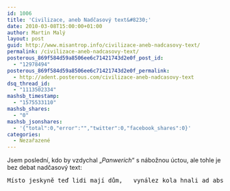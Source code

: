 ```yaml
---
id: 1006
title: 'Civilizace, aneb Nadčasový text&#8230;'
date: 2010-03-08T15:00:00+01:00
author: Martin Malý
layout: post
guid: http://www.misantrop.info/civilizace-aneb-nadcasovy-text/
permalink: /civilizace-aneb-nadcasovy-text/
posterous_869f584d59a8506ee6c71421743d2e0f_post_id:
  - "12978494"
posterous_869f584d59a8506ee6c71421743d2e0f_permalink:
  - http://adent.posterous.com/civilizace-aneb-nadcasovy-text
dsq_thread_id:
  - "1113502334"
mashsb_timestamp:
  - "1575533110"
mashsb_shares:
  - "0"
mashsb_jsonshares:
  - '{"total":0,"error":"","twitter":0,"facebook_shares":0}'
categories:
  - Nezařazené
---
```

Jsem posledn&iacute;, kdo by vzdychal &#8222;_Panwerich_&#8220; s n&aacute;božnou &uacute;ctou, ale tohle je bez debat nadčasov&yacute; text:

<div class="CodeRay">
  <div class="code">
    <pre>Místo jeskyně teď lidi mají dům,   vynález kola hnali ad absurdum.   Zapomněli, že kola patřej k vozům,   všude jsou kolečka a nikde rozum.   Koleček ze zlata je čím dále víc,   jenže ta kolečka už neplatěj nic.   Civilizace není legrace,   To je moc koleček a vůbec žádná práce.   My už nejsme lidi,   my jsme jenom partaje,   žádnej z nás nevidí,   v čem ta chyba je.   Nikdo neví kudy na to,   jeden volá: Zrušte zlato,   tamten po něm hází bláto,   ten ví, kolik tenhle krade.   Staří volaj´: Zkroťte mladé.   Ten to řeší čistou rasou.   Stát brečí nad prázdnou kasou.   Kdo prý šetří, ten má za tři,   Slovani jsou všichni bratři.   Národ volá: Chceme práci!   Továrny se nevyplácí, v dolech se nefárá.   A v takové situaci zazní fanfára: že přišel   Spásonosný osel, už se věří oslovi,   jen když nás ten osel hlučně osloví.</pre>
  </div>
</div>